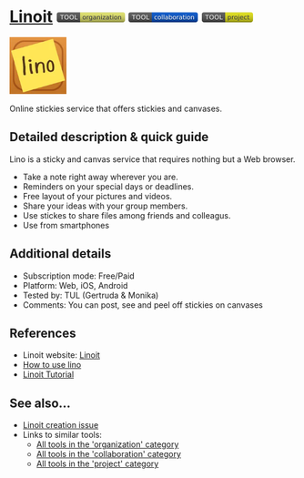 # [Linoit](http://en.linoit.com/)  [<img src="images/organization.png" align="bottom">](https://github.com/e-CLOSE/Toolbox/issues?q=label%3A01_TOOL+label%3Aorganization) [<img src="images/collaboration.png" align="bottom">](https://github.com/e-CLOSE/Toolbox/issues?q=label%3A01_TOOL+label%3Acollaboration) [<img src="images/project.png" align="bottom">](https://github.com/e-CLOSE/Toolbox/issues?q=label%3A01_TOOL+label%3Aproject)

[<img src="images/linoit-com.png" align="bottom" height="100" alt="linoit-com Logo">](http://en.linoit.com/)

Online stickies service that offers stickies and canvases.


## Detailed description & quick guide

Lino is a sticky and canvas service that requires nothing but a Web browser.

- Take a note right away wherever you are.
- Reminders on your special days or deadlines.
- Free layout of your pictures and videos.
- Share your ideas with your group members.
- Use stickes to share files among friends and colleagus.
- Use from smartphones


## Additional details

- Subscription mode: Free/Paid
- Platform: Web, iOS, Android
- Tested by: TUL (Gertruda & Monika)
- Comments: You can post, see and peel off stickies on canvases


## References

- Linoit website: [Linoit](http://en.linoit.com/)   
- [How to use lino](http://linoit.com/users/linoit-com/canvases/How%20to%20lino)
- [Linoit Tutorial](https://www.youtube.com/watch?v=xWS28cb4CK0)


## See also...

- [Linoit creation issue](https://github.com/e-CLOSE/Toolbox/issues/146)
- Links to similar tools:
  - [All tools in the 'organization' category](https://github.com/e-CLOSE/Toolbox/issues?q=label%3A01_TOOL+label%3Aorganization)
  - [All tools in the 'collaboration' category](https://github.com/e-CLOSE/Toolbox/issues?q=label%3A01_TOOL+label%3Acollaboration)
  - [All tools in the 'project' category](https://github.com/e-CLOSE/Toolbox/issues?q=label%3A01_TOOL+label%3Aproject)
